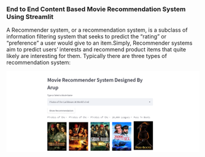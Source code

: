 ### End to End Content Based Movie Recommendation System Using Streamlit

A Recommender system, or a recommendation system, is a subclass of information filtering system that seeks to predict the “rating” or “preference” a user would give to an item.Simply, Recommender systems aim to predict users’ interests and recommend product items that quite likely are interesting for them. Typically there are three types of recommendation system:

![Profile Image](images/Recommendation_System.png)
